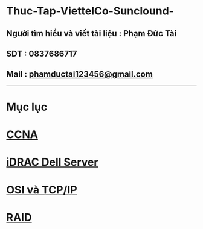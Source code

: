 # Thuc-Tap-ViettelCo-Sunclound-

## Người tìm hiểu và viết tài liệu : Phạm Đức Tài
## SDT : 0837686717
## Mail : phamductai123456@gmail.com

***
# Mục lục
# [CCNA](https://github.com/ductai124/Thuc-Tap-ViettelCo-Sunclound-/tree/main/CCNA#readme)
# [iDRAC Dell Server](https://github.com/ductai124/Thuc-Tap-ViettelCo-Sunclound-/blob/f9e3d36ea89fbb590f27d5031cd955e180af81ed/iDRAC_Dell_Server/README.md)
# [OSI và TCP/IP]()
# [RAID](https://github.com/ductai124/Thuc-Tap-ViettelCo-Sunclound-/blob/f9e3d36ea89fbb590f27d5031cd955e180af81ed/RAID/README.md)
